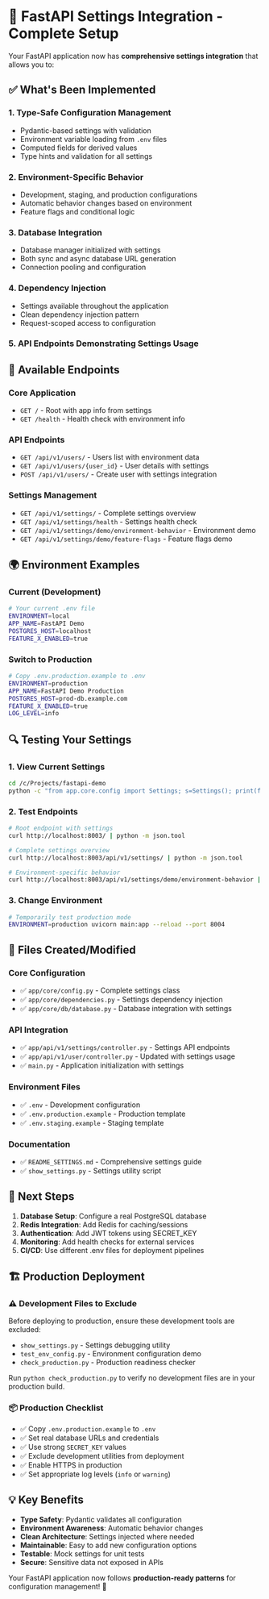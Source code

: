 # 🎉 FastAPI Settings Integration - Complete Setup

Your FastAPI application now has **comprehensive settings integration** that allows you to:

## ✅ What's Been Implemented

### 1. **Type-Safe Configuration Management**
- Pydantic-based settings with validation
- Environment variable loading from `.env` files
- Computed fields for derived values
- Type hints and validation for all settings

### 2. **Environment-Specific Behavior**
- Development, staging, and production configurations
- Automatic behavior changes based on environment
- Feature flags and conditional logic

### 3. **Database Integration**
- Database manager initialized with settings
- Both sync and async database URL generation
- Connection pooling and configuration

### 4. **Dependency Injection**
- Settings available throughout the application
- Clean dependency injection pattern
- Request-scoped access to configuration

### 5. **API Endpoints Demonstrating Settings Usage**

## 🔧 Available Endpoints

### Core Application
- `GET /` - Root with app info from settings
- `GET /health` - Health check with environment info

### API Endpoints
- `GET /api/v1/users/` - Users list with environment data
- `GET /api/v1/users/{user_id}` - User details with settings
- `POST /api/v1/users/` - Create user with settings integration

### Settings Management
- `GET /api/v1/settings/` - Complete settings overview
- `GET /api/v1/settings/health` - Settings health check
- `GET /api/v1/settings/demo/environment-behavior` - Environment demo
- `GET /api/v1/settings/demo/feature-flags` - Feature flags demo

## 🌍 Environment Examples

### Current (Development)
```bash
# Your current .env file
ENVIRONMENT=local
APP_NAME=FastAPI Demo
POSTGRES_HOST=localhost
FEATURE_X_ENABLED=true
```

### Switch to Production
```bash
# Copy .env.production.example to .env
ENVIRONMENT=production
APP_NAME=FastAPI Demo Production
POSTGRES_HOST=prod-db.example.com
FEATURE_X_ENABLED=true
LOG_LEVEL=info
```

## 🔍 Testing Your Settings

### 1. View Current Settings
```bash
cd /c/Projects/fastapi-demo
python -c "from app.core.config import Settings; s=Settings(); print(f'App: {s.APP_NAME}, Env: {s.ENVIRONMENT.value}')"
```

### 2. Test Endpoints
```bash
# Root endpoint with settings
curl http://localhost:8003/ | python -m json.tool

# Complete settings overview
curl http://localhost:8003/api/v1/settings/ | python -m json.tool

# Environment-specific behavior
curl http://localhost:8003/api/v1/settings/demo/environment-behavior | python -m json.tool
```

### 3. Change Environment
```bash
# Temporarily test production mode
ENVIRONMENT=production uvicorn main:app --reload --port 8004
```

## 📁 Files Created/Modified

### Core Configuration
- ✅ `app/core/config.py` - Complete settings class
- ✅ `app/core/dependencies.py` - Settings dependency injection
- ✅ `app/core/db/database.py` - Database integration with settings

### API Integration
- ✅ `app/api/v1/settings/controller.py` - Settings API endpoints
- ✅ `app/api/v1/user/controller.py` - Updated with settings usage
- ✅ `main.py` - Application initialization with settings

### Environment Files
- ✅ `.env` - Development configuration
- ✅ `.env.production.example` - Production template
- ✅ `.env.staging.example` - Staging template

### Documentation
- ✅ `README_SETTINGS.md` - Comprehensive settings guide
- ✅ `show_settings.py` - Settings utility script

## 🚀 Next Steps

1. **Database Setup**: Configure a real PostgreSQL database
2. **Redis Integration**: Add Redis for caching/sessions
3. **Authentication**: Add JWT tokens using SECRET_KEY
4. **Monitoring**: Add health checks for external services
5. **CI/CD**: Use different .env files for deployment pipelines

## 🏗️ Production Deployment

### ⚠️ Development Files to Exclude

Before deploying to production, ensure these development tools are excluded:
- `show_settings.py` - Settings debugging utility
- `test_env_config.py` - Environment configuration demo  
- `check_production.py` - Production readiness checker

Run `python check_production.py` to verify no development files are in your production build.

### 📦 Production Checklist

- ✅ Copy `.env.production.example` to `.env`
- ✅ Set real database URLs and credentials
- ✅ Use strong `SECRET_KEY` values  
- ✅ Exclude development utilities from deployment
- ✅ Enable HTTPS in production
- ✅ Set appropriate log levels (`info` or `warning`)

## 💡 Key Benefits

- **Type Safety**: Pydantic validates all configuration
- **Environment Awareness**: Automatic behavior changes
- **Clean Architecture**: Settings injected where needed
- **Maintainable**: Easy to add new configuration options
- **Testable**: Mock settings for unit tests
- **Secure**: Sensitive data not exposed in APIs

Your FastAPI application now follows **production-ready patterns** for configuration management! 🎯
